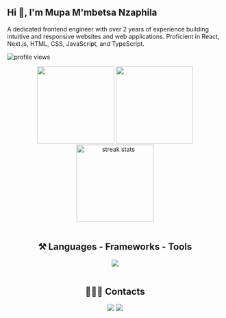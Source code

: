 
<h2>Hi 👋, I'm Mupa M'mbetsa Nzaphila</h2>

A dedicated frontend engineer with over 2 years of experience building intuitive and
responsive websites and web applications. Proficient in React, Next.js, HTML, CSS, JavaScript, and TypeScript.

<p align="left"> <img src="https://komarev.com/ghpvc/?username=Mupa1&label=Profile%20views&color=0e75b6&style=flat" alt="profile views" /> </p>

<div align="center">
  <img height="180em" src="https://github-readme-stats.vercel.app/api?username=Mupa1&show_icons=true&theme=tokyonight&include_all_commits=true&count_private=true" />
  <img height="180em" src="https://github-readme-stats.vercel.app/api/top-langs/?username=Mupa1&layout=compact&langs_count=6&theme=tokyonight" />
  <img height="180em" src="https://streak-stats.demolab.com/?user=Mupa1&count_private=true&theme=tokyonight&border_radius=10" alt="streak stats"/>
</div>

<br/>

<h2 align="center">⚒️ Languages - Frameworks - Tools</h2>

<div align="center">
    <img align="center" src="https://skillicons.dev/icons?i=react,nextjs,redux,tailwind,materialui,sass,html,css,js,ts,aws,figma,graphql,vite,webpack,vitest,jest,jquery,nodejs,postgres,rails" />
</div>

<br/>

<h2 align="center">👩🏽‍💻 Contacts </h2>

<div align="center">
  <a href="https://www.linkedin.com/in/mupa-nzaphila" target="_blank"><img src="https://img.shields.io/badge/LinkedIn-0077B5?style=for-the-badge&logo=linkedin&logoColor=white" target="_blank"></a>
  <a href = "mailto:mupasmail@gmail.com"><img src="https://img.shields.io/badge/Gmail-D14836?style=for-the-badge&logo=gmail&logoColor=white" target="_blank"></a>
</div>





